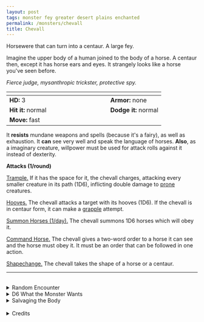 ```yaml
---
layout: post
tags: monster fey greater desert plains enchanted
permalink: /monsters/chevall
title: Chevall
---
```


Horsewere that can turn into a centaur. A large fey.

Imagine the upper body of a human joined to the body of a horse. A centaur then, except it has horse ears and eyes. It strangely looks like a horse you've seen before.

_Fierce judge, mysanthropic trickster, protective spy._

|  <span style="display: inline-block; width:250px"></span>  |  |
| -------- | --------|
| **HD:** 3 | **Armor:** none |
| **Hit it:** normal    | **Dodge it:** normal  |
| **Move:** fast     |   | 

It **resists** mundane weapons and spells (because it's a fairy), as well as exhaustion.
It **can** see very well and speak the language of horses.
**Also**, as a imaginary creature, willpower must be used for attack rolls against it instead of dexterity. 

**Attacks (1/round)**

<ins>Trample.</ins> If it has the space for it, the chevall charges, attacking every smaller creature in its path (1D6), inflicting double damage to [prone](/2020/11/10/extra-rules/#conditions) creatures.

<ins>Hooves.</ins> The chevall attacks a target with its hooves (1D6). If the chevall is in centaur form, it can make a [grapple](/2020/11/10/extra-rules/#conditions) attempt.

<ins>Summon Horses (1/day).</ins> The chevall summons 1D6 horses which will obey it.

<ins>Command Horse.</ins> The chevall gives a two-word order to a horse it can see and the horse must obey it. It must be an order that can be followed in one action.

<ins>Shapechange.</ins> The chevall takes the shape of a horse or a centaur.
<br>

---

<br>

<details markdown="1">
<summary>Random Encounter</summary>

1. **Monster:** 1D4 chevalls & 2D20 horses.
1. **Lair:** A vast herd of wild horses. <br>    &nbsp; OR <br>    **Omen:** Neigh and laughter.
1. **Spoor:** A caravan, its horses freed and its drivers dragged away.
1. **Tracks:** Horse tracks.
1. **Trace:**  A wild horse inspects your horses.
1. **Trace:** A tall wooden horse totem.
</details>

<details markdown="1">
<summary>D6 What the Monster Wants</summary>

1. Free all the horses.
1. Know how you treat your mount, it will test you.
1. Herd horses to the dream world.
1. Kidnap horse-loving kids and groom them into chevalls.
1. On the hunt for fruit.
1. Carry people to an archfey’s ball.
</details>

<details markdown="1">
<summary>Salvaging the Body</summary>

A bow made of chevall mane shoots exceptionally well and makes even better music.

Chevall leather is very supple, and makes excellent saddles. Except that no equine creatures will want to be ridden with one.

By learning how to whisper to mares like a chevall, a wizard can create a new spell with the word *horse*.

<span class="alchemy">**Chevall Musk.** Lasts 2D4 hours. Is very pleasant to equine creatures. Horses will be charmed by you, other horse-like creatures are allowed a save.</span>

</details>

<br>

<details markdown="1">
<summary>Credits</summary>
Originating from [Mystara](http://adnd.geoshitties.installgentoo.com/mm/chevall.html), the chevall must be one of the weirdest official DnD monster, which makes me want to find ways to use it. First of all, its name is just horse in French with an extra L. Secondly, it's a horse that can transform into a centaur, not the other way around!
</details>
